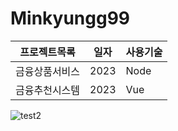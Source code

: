 # Minkyungg99
 

프로젝트목록 | 일자 | 사용기술
------------|------|-------
금융상품서비스| 2023 | Node
금융추천시스템 | 2023 | Vue


![test2](https://user-images.githubusercontent.com/91008617/235043105-bd70c953-93f1-4f65-8164-530e0984b252.PNG)
